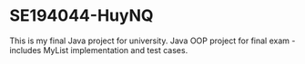 # SE194044-HuyNQ
This is my final Java project for university. Java OOP project for final exam - includes MyList implementation and test cases.
